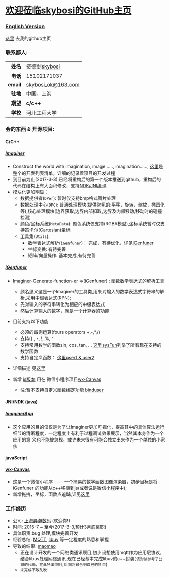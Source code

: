 # [欢迎莅临skybosi的GitHub主页](https://skybosi.github.io/)

### [English Version](./README.md)

[这里](https://github.com/skybosi) 去我的github主页

### 联系鄙人:

|          |            |
----------:|:-------------
__姓名__   |  费德剑[skybosi](https://github.com/skybosi)
__电话__   |  15102171037
__email__  |  <skybosi_ok@163.com>
__驻地__   |  中国，上海
__期望__   |  __c/c++__
__学校__   |  河北工程大学

### 会的东西 & 开源项目:

#### __C/C++__

##### [Imaginer](https://github.com/skybosi/Imaginer)
- Construct the world with imagination, image......, imagination......, [这里](https://github.com/skybosi/skybosi.github.io/blob/master/Imaginer%E8%BF%9B%E5%B1%95.md)是整个的开发列表清单，详细的记录着项目的开发过程
- 到目前为止(2017-3-3),已经将重构后的第一个版本推送到github，重构后的代码在结构上有大面积修改，支持[NDK/JNI编译](https://github.com/skybosi/Imaginer#android)
- 模块化更加明显：
    - 数据提供者(`DPer`): 暂时仅支持bmp格式图片处理
    - 数据处理中心(`DPC`): 普通处理模块(提供常见的:平移，旋转，缩放，椭圆化等),核心处理模块(边界获取,边界内部扣取,边界及内部移动,移动时的碰撞检测)
    - 颜色/坐标系统(`MetaData`): 颜色系统仅支持(RGBA模型),坐标系统暂时仅支持笛卡尔(Cartesian)坐标
    - 工具集(`Utils`):
        - 数学表达式解析(`iGenfuner`)： 完成，有待优化，详见[iGenfuner](https://github.com/skybosi/iGenfuner) 
        - 坐标变换: 有待完善
        - 矩阵/向量操作: 基本完成,有待完善
##### [iGenfuner](https://github.com/skybosi/iGenfuner) 
- [Imaginer](https://github.com/skybosi/Imaginer)-Generate-function-er =>(iGenfuner) : 函数数学表达式的解析工具
    - 顾名思义这是一个Imaginer的工具类,用来对输入的数学表达式字符串的解析,采用中缀表达式(RPN);
    - 先对输入的字符串转化为相应的中缀表达式
    - 然后计算输入的数字，就是一个计算器的功能

- 目前支持以下功能
    - 必须的四则运算(fours operators +,-,*,/)
    - 支持() , -, !, %, ^ 
    - 支持常用数学的函数sin, cos, tan, ...  [这里sysFun](https://github.com/skybosi/iGenfuner/blob/master/README.md#function)列举了所有现在支持的数学函数
    - 支持自定义函数：  [这里user1 & user2](https://github.com/skybosi/iGenfuner/blob/master/README.md#function)

- 详细描述 见[这里](https://github.com/skybosi/iGenfuner/blob/master/README.md)
- 新增 [js版本](https://github.com/skybosi/wx-Canvas/tree/master/lib) 用在 微信小程序项目[wx-Canvas](https://github.com/skybosi/wx-Canvas) 
    - 注:暂不支持自定义函数绑定功能 [binduser](https://github.com/skybosi/iGenfuner/blob/master/README.md#function)

#### __JNI/NDK (java)__

#####  [ImaginerApp](https://github.com/skybosi/ImaginerApp)
- 这个应用的目的仅仅是为了让Imaginer更加可视化，提高其中的具体算法运行细节的清晰程度，一定程度上有利于过程调试效果展示，当然其本身作为一个应用的意 义也不能被忽视，或许未来很有可能会独立出来作为一个单独的小家伙

#### __javaScript__

####  [wx-Canvas](https://github.com/skybosi/wx-Canvas)
- 这是一个微信小程序 —— 一个简易的数学函数图像渲染器，初步目标是将 iGenfuner 的功能从c++移植到js(或者说是微信小程序中);
- 新增拖拽，坐标，函数点追踪,详见[这里](https://github.com/skybosi/wx-Canvas#example)

### 工作经历

- 公司: [上海异瀚数码](http://www.xor-media.tv/) (欢迎你!)
- 时间: 2015-7 ~ 至今(2017-3-3,预计3月底离职)
- 具体职责:bug 处理,模块完善开发
- 经验总结: [MQTT](http://mqtt.org/),  [libuv](http://libuv.org/) 等一定程度的熟悉和掌握
- 导致的结果: [maomao](https://github.com/skybosi/maomao)
    - 正在设计开发的一个网络类通讯项目,初步设想使用mqtt作为应用层协议，结合libuv处理网络通讯.现在已经基本完成libuv的c++封装(`该封装参考了公司的代码，在此特出申明,后期将融合到自己的项目`)
    - `未完成不敢乱吹!`